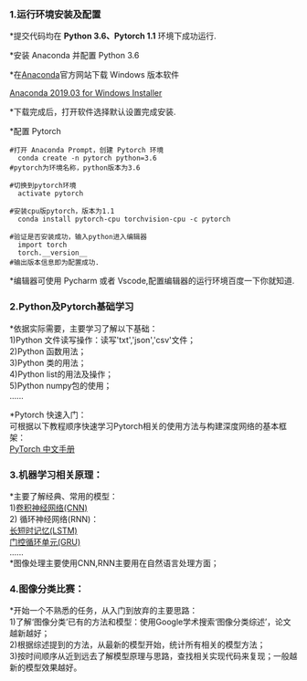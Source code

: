 

### 1.运行环境安装及配置
   \*提交代码均在 **Python 3.6、Pytorch 1.1** 环境下成功运行.

   \*安装 Anaconda 并配置 Python 3.6
  
   \*在[Anaconda](https://www.anaconda.com/)官方网站下载 Windows 版本软件
  
   [Anaconda 2019.03 for Windows Installer](https://repo.anaconda.com/archive/Anaconda3-2019.03-Windows-x86_64.exe)
  
   \*下载完成后，打开软件选择默认设置完成安装.
  
  
   \*配置 Pytorch 
  ```
  #打开 Anaconda Prompt，创建 Pytorch 环境
    conda create -n pytorch python=3.6
  #pytorch为环境名称，python版本为3.6
  
  #切换到pytorch环境
    activate pytorch
  
  #安装cpu版pytorch，版本为1.1
    conda install pytorch-cpu torchvision-cpu -c pytorch
  
  #验证是否安装成功，输入python进入编辑器
    import torch
    torch.__version__
  #输出版本信息即为配置成功.
  ```

   \*编辑器可使用 Pycharm 或者 Vscode,配置编辑器的运行环境百度一下你就知道.
  
### 2.Python及Pytorch基础学习  
   \*依据实际需要，主要学习了解以下基础：  
            1)Python 文件读写操作：读写'txt','json','csv'文件；  
            2)Python 函数用法；  
            3)Python 类的用法；  
            4)Python list的用法及操作；  
            5)Python numpy包的使用；  
            ......  
      
   \*Pytorch 快速入门：  
            可根据以下教程顺序快速学习Pytorch相关的使用方法与构建深度网络的基本框架：  
            [PyTorch 中文手册](https://github.com/zergtant/pytorch-handbook.git)  
      
### 3.机器学习相关原理：  
   \*主要了解经典、常用的模型：  
            1)[卷积神经网络(CNN)](https://www.cnblogs.com/skyfsm/p/6790245.html)  
            2) 循环神经网络(RNN)：  
               [长短时记忆(LSTM)](https://www.cnblogs.com/wangduo/p/6773601.html?utm_source=itdadao&utm_medium=referral)  
               [门控循环单元(GRU)](https://www.cnblogs.com/jiangxinyang/p/9376021.html)  
               ......  
   \*图像处理主要使用CNN,RNN主要用在自然语言处理方面；  
  
### 4.图像分类比赛：  
   \*开始一个不熟悉的任务，从入门到放弃的主要思路：  
            1)了解‘图像分类’已有的方法和模型：使用Google学术搜索‘图像分类综述’，论文越新越好；  
            2)根据综述提到的方法，从最新的模型开始，统计所有相关的模型方法；  
            3)按时间顺序从近到远去了解模型原理与思路，查找相关实现代码来复现；一般越新的模型效果越好。  
